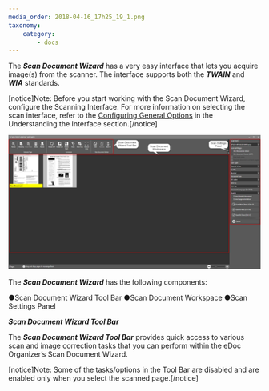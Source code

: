 ```yaml
---
media_order: 2018-04-16_17h25_19_1.png
taxonomy:
    category:
        - docs
---
```


The _**Scan Document Wizard**_ has a very easy interface that lets you acquire image(s) from the scanner. The interface supports both the _**TWAIN**_ and _**WIA**_ standards.

[notice]Note: Before you start working with the Scan Document Wizard, configure the Scanning Interface. For more information on selecting the scan interface, refer to the [Configuring General Options](https://help.edocorganizer.com/understanding-the-interface/configuring-general-options) in the Understanding the Interface section.[/notice]

![](2018-04-16_17h25_19_1.png)

The _**Scan Document Wizard**_ has the following components:

●Scan Document Wizard Tool Bar
●Scan Document Workspace
●Scan Settings Panel

_**Scan Document Wizard Tool Bar**_

The _**Scan Document Wizard Tool Bar**_ provides quick access to various scan and image correction tasks that you can perform within the eDoc Organizer’s Scan Document Wizard.
 
[notice]Note: Some of the tasks/options in the Tool Bar are disabled and are enabled only when you select the scanned page.[/notice]